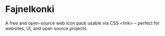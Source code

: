 # FajneIkonki
A free and open-source web icon pack usable via CSS &lt;link> – perfect for websites, UI, and open source projects.
